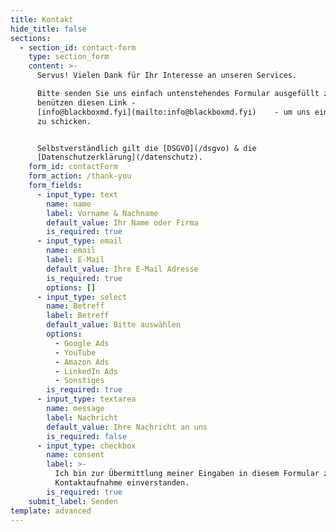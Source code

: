 ```yaml
---
title: Kontakt
hide_title: false
sections:
  - section_id: contact-form
    type: section_form
    content: >-
      Servus! Vielen Dank für Ihr Interesse an unseren Services.

      Bitte senden Sie uns einfach untenstehendes Formular ausgefüllt zu, oder
      benützen diesen Link - 
      [info@blackboxmd.fyi](mailto:info@blackboxmd.fyi)    - um uns ein E-Mail
      zu schicken.


      Selbstverständlich gilt die [DSGVO](/dsgvo) & die
      [Datenschutzerklärung](/datenschutz).
    form_id: contactForm
    form_action: /thank-you
    form_fields:
      - input_type: text
        name: name
        label: Vorname & Nachname
        default_value: Ihr Name oder Firma
        is_required: true
      - input_type: email
        name: email
        label: E-Mail
        default_value: Ihre E-Mail Adresse
        is_required: true
        options: []
      - input_type: select
        name: Betreff
        label: Betreff
        default_value: Bitte auswählen
        options:
          - Google Ads
          - YouTube
          - Amazon Ads
          - LinkedIn Ads
          - Sonstiges
        is_required: true
      - input_type: textarea
        name: message
        label: Nachricht
        default_value: Ihre Nachricht an uns
        is_required: false
      - input_type: checkbox
        name: consent
        label: >-
          Ich bin zur Übermittlung meiner Eingaben in diesem Formular zwecks
          Kontaktaufnahme einverstanden.
        is_required: true
    submit_label: Senden
template: advanced
---
```

